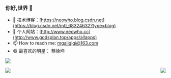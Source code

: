 ### 你好,世界 👋

- :orange_book: 技术博客：[https://neowho.blog.csdn.net](https://blog.csdn.net/m0_68324632?type=blog)
-  :hammer:  个人网站：[http://www.neowho.cc](http://www.godsplan.top/apps/allapps)
- 📫 How to reach me: mgaligigi@163.com
- 😄 最喜欢的明星： 蔡徐坤

![](http://124.223.168.27:8889//uploads/1678264316326.png)

<img align="right" src="https://github-readme-stats.vercel.app/api/top-langs/?username=flowers-10&hide=css" />
<img align="left" src="https://github-readme-stats.vercel.app/api?username=flowers-10&show_icons=true" />
